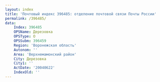 ```yaml
---
layout: index
title: 'Почтовый индекс 396485: отделение почтовой связи Почты России'
permalink: /396485/
data:
    Index: 396485
    OPSName: Дерезовка
    OPSType: О
    OPSSubm: 396459
    Region: 'Воронежская область'
    Autonom: ''
    Area: 'Верхнемамонский район'
    City: Дерезовка
    City1: ''
    ActDate: '20040622'
    IndexOld: ''
---
```

